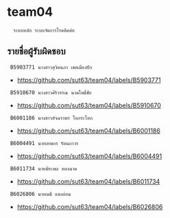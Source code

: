 # team04

      ระบบหลัก ระบบจัดการโรคติดต่อ 

## รายชื่อผู้รับผิดชอบ 

```
 B5903771 นางสาวสุจิตนภา เขตเมืองปัก   
```
* https://github.com/sut63/team04/labels/B5903771
```
 B5910670 นางสาวศิริวรรณ นามโพธิ์ชัย    
```
* https://github.com/sut63/team04/labels/B5910670
```
 B6001186 นางสาวอัจฉราพร โอกระโทก   
```
* https://github.com/sut63/team04/labels/B6001186
```
 B6004491 นายเทพกร รัตนถาวร        
```
* https://github.com/sut63/team04/labels/B6004491
```
 B6011734 นายพีระพล ทองนาค         
```
* https://github.com/sut63/team04/labels/B6011734
```
 B6026806 นายเมธี แตงอ่อน            
```
* https://github.com/sut63/team04/labels/B6026806
